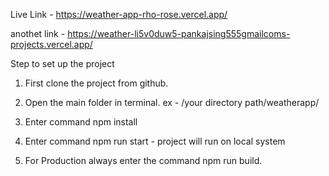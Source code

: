 Live Link - https://weather-app-rho-rose.vercel.app/

anothet link - https://weather-li5v0duw5-pankajsing555gmailcoms-projects.vercel.app/


Step to set up the project

1. First clone the project from github.

2. Open the main folder in terminal.
   ex - /your directory path/weatherapp/

3. Enter command npm install

4. Enter command npm run start - project will run on local system

5. For Production always enter the command npm run build.


